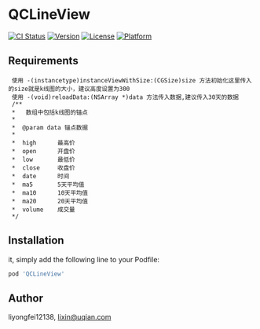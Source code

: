 # QCLineView

[![CI Status](https://img.shields.io/travis/liyongfei12138/QCLineView.svg?style=flat)](https://travis-ci.org/liyongfei12138/QCLineView)
[![Version](https://img.shields.io/cocoapods/v/QCLineView.svg?style=flat)](https://cocoapods.org/pods/QCLineView)
[![License](https://img.shields.io/cocoapods/l/QCLineView.svg?style=flat)](https://cocoapods.org/pods/QCLineView)
[![Platform](https://img.shields.io/cocoapods/p/QCLineView.svg?style=flat)](https://cocoapods.org/pods/QCLineView)


## Requirements
```需要导入头文件QCStockLineView.h，这个就是k线图的view。
 使用 -(instancetype)instanceViewWithSize:(CGSize)size 方法初始化这里传入的size就是k线图的大小，建议高度设置为300
 使用 -(void)reloadData:(NSArray *)data 方法传入数据,建议传入30天的数据
 /**
 *   数组中包括k线图的锚点
 *
 *  @param data 锚点数据
 *
 *  high      最高价
 *  open      开盘价
 *  low       最低价
 *  close     收盘价
 *  date      时间
 *  ma5       5天平均值
 *  ma10      10天平均值
 *  ma20      20天平均值
 *  volume    成交量
 */
```


## Installation

it, simply add the following line to your Podfile:

```ruby
pod 'QCLineView'
```

## Author

liyongfei12138, lixin@uqian.com

